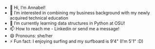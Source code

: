 - 👋 Hi, I’m Annabel!
- 👀 I’m interested in combining my business background with my newly acquired technical education
- 🌱 I’m currently learning data structures in Python at OSU!
- 📫 How to reach me - Linkedin or send me a message!
- 😄 Pronouns: she/her
- ⚡ Fun fact: I enjoying surfing and my surfboard is 9'4" (I'm 5'1" :D)

<!---
avu33/avu33 is a ✨ special ✨ repository because its `README.md` (this file) appears on your GitHub profile.
You can click the Preview link to take a look at your changes.
--->
